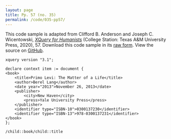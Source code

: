 ```yaml
---
layout: page
title: Pp. 57 (no. 35)
permalink: /code/035-pp57/
---
```


This code sample is adapted from Clifford B. Anderson and Joseph C. Wicentowski, 
[_XQuery for Humanists_](/) (College Station: Texas A&M University Press, 2020), 57. 
Download this code sample in its [raw form](/code/035-pp57/035-pp57.xq).
View the source on [GitHub](https://github.com/coding4humanists/xquery4humanists/blob/release/code/035-pp57/035-pp57.xq).

```xquery
xquery version "3.1";

declare context item := document {
<book>
    <title>Primo Levi: The Matter of a Life</title>
    <author>Berel Lang</author>
    <date year="2013">November 26, 2013</date>
    <publisher>
        <city>New Haven</city>
        <press>Yale University Press</press>
    </publisher>
    <identifier type="ISBN-10">0300137230</identifier>
    <identifier type="ISBN-13">978-0300137231</identifier>
</book>
};

/child::book/child::title
```  
